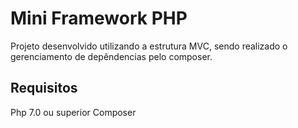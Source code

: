 # Mini Framework PHP

Projeto desenvolvido utilizando a estrutura MVC, sendo realizado o gerenciamento de depêndencias pelo composer.

## Requisitos
Php 7.0 ou superior
Composer

